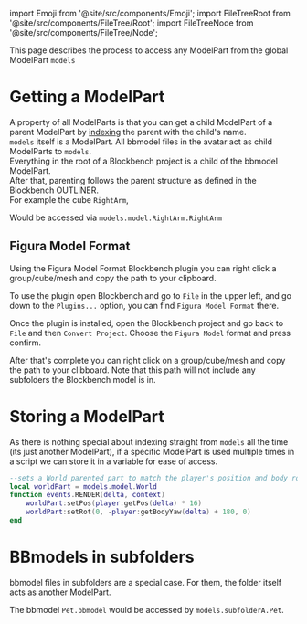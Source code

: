 import Emoji from '@site/src/components/Emoji';
import FileTreeRoot from '@site/src/components/FileTree/Root';
import FileTreeNode from '@site/src/components/FileTree/Node';

This page describes the process to access any ModelPart from the global ModelPart <code>models</code>

# Getting a ModelPart

A property of all ModelParts is that you can get a child ModelPart of a parent ModelPart by [indexing](/tutorials/types/Tables#generic-indexing) the parent with the child's name.<br/>
<code>models</code> itself is a ModelPart. All bbmodel files in the avatar act as child ModelParts to <code>models</code>.<br/>
Everything in the root of a Blockbench project is a child of the bbmodel ModelPart.<br/>
After that, parenting follows the parent structure as defined in the Blockbench OUTLINER.<br/>
For example the cube <Emoji icon="blockbench/cube"/> <code>RightArm</code>,<br/>

<FileTreeRoot>
  <FileTreeNode label="model.bbmodel" icon="file/bbmodel">
    <FileTreeNode label="Head" icon="blockbench/group">
      <FileTreeNode label="Head" icon="blockbench/cube"/>
      <FileTreeNode label="Head Layer" icon="blockbench/cube"/>
    </FileTreeNode>
    <FileTreeNode label="RightArm" icon="blockbench/group">
      <FileTreeNode label="RightArm" icon="blockbench/cube"/>
      <FileTreeNode label="RightArm Layer" icon="blockbench/cube"/>
    </FileTreeNode>
  </FileTreeNode>
</FileTreeRoot>

Would be accessed via <code>models.model.RightArm.RightArm</code>

## Figura Model Format

Using the Figura Model Format Blockbench plugin you can right click a group/cube/mesh and copy the path to your clipboard.

To use the plugin open Blockbench and go to <code>File</code> in the upper left, and go down to the <code>Plugins...</code> option, you can find <code>Figura Model Format</code> there.

Once the plugin is installed, open the Blockbench project and go back to <code>File</code> and then <code>Convert Project</code>. Choose the <code>Figura Model</code> format and press confirm.

After that's complete you can right click on a group/cube/mesh and copy the path to your clibboard. Note that this path will not include any subfolders the Blockbench model is in.

# Storing a ModelPart

As there is nothing special about indexing straight from <code>models</code> all the time (its just another ModelPart), if a specific ModelPart is used multiple times in a script we can store it in a variable for ease of access.

```lua
--sets a World parented part to match the player's position and body rotation
local worldPart = models.model.World
function events.RENDER(delta, context)
    worldPart:setPos(player:getPos(delta) * 16)
    worldPart:setRot(0, -player:getBodyYaw(delta) + 180, 0)
end
```

# BBmodels in subfolders

bbmodel files in subfolders are a special case. For them, the folder itself acts as another ModelPart.<br/>

<FileTreeRoot>
  <FileTreeNode label="subfolderA" icon="file/folder">
    <FileTreeNode label="Pet.bbmodel" icon="file/bbmodel"/>
    <FileTreeNode label="bow.bbmodel" icon="file/bbmodel"/>
  </FileTreeNode>
  <FileTreeNode label="subfolderB" icon="file/folder">
    <FileTreeNode label="model.bbmodel" icon="file/bbmodel"/>
    <FileTreeNode label="bow.bbmodel" icon="file/bbmodel"/>
  </FileTreeNode>
</FileTreeRoot>

The bbmodel <Emoji icon="file/bbmodel"/> <code>Pet.bbmodel</code> would be accessed by <code>models.subfolderA.Pet</code>.<br/>
